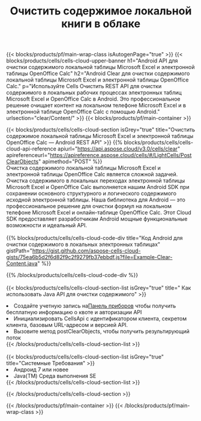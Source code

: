 ﻿---
title:  Очистить содержимое локальной книги в облаке
description:  Облачные API и SDK для очистки содержимого на Microsoft Excel и OpenOffice Calc. Очистить содержимое локальных электронных таблиц с помощью облака Cells API. SDK поддерживает различные языки разработки. Среди них Android, C#, Go, Java, NodeJS, Perl, PHP, Python, Ruby и swift.
url: /ru/android/clear/content/
---
{{< blocks/products/pf/main-wrap-class isAutogenPage="true" >}}
{{< blocks/products/cells/cells-cloud-upper-banner h1="Android API для очистки содержимого локальной таблицы Microsoft Excel и электронной таблицы OpenOffice Calc" h2="Android Clear для очистки содержимого локальной таблицы Microsoft Excel и электронной таблицы OpenOffice Calc." p="Используйте Cells Очистить REST API для очистки содержимого в локальных рабочих процессах электронных таблиц Microsoft Excel и OpenOffice Calc в Android. Это профессиональное решение очищает контент на локальном телефоне Microsoft Excel и в электронной таблице OpenOffice Calc с помощью Android." urlsection="clear/Content/" >}}
{{< blocks/products/pf/main-container >}}

{{< blocks/products/cells/cells-cloud-section isGrey="true" title="Очистить содержимое локальной таблицы Microsoft Excel и электронной таблицы OpenOffice Calc — Android REST API" >}}
{{% blocks/products/cells/cells-cloud-api-reference apiurl="https://api.aspose.cloud/v3.0/cells/clear" apireferenceurl="https://apireference.aspose.cloud/cells/#/LightCells/PostClearObjects" apimethod="POST" %}}
<br/>
Очистка содержимого локальной таблицы Microsoft Excel и электронной таблицы OpenOffice Calc является сложной задачей. Очистка содержимого в локальных переходах электронной таблицы Microsoft Excel и OpenOffice Calc выполняется нашим Android SDK при сохранении основного структурного и логического содержимого исходной электронной таблицы. Наша библиотека для Android — это профессиональное решение для очистки формул на локальном телефоне Microsoft Excel и онлайн-таблице OpenOffice Calc. Этот Cloud SDK предоставляет разработчикам Android мощные функциональные возможности и идеальный API.
<br/>
<br/>
{{% blocks/products/cells/cells-cloud-code-div title="Код Android для очистки содержимого в локальных электронных таблицах" gistPath="https://gist.github.com/aspose-cells-cloud-gists/75ea6b5d2f6d82f9c2f9279fb37ebbdf.js?file=Example-Clear-Content.java" %}}
  
{{% /blocks/products/cells/cells-cloud-code-div %}}
<br/>
<br/>
{{< blocks/products/cells/cells-cloud-section-list isGrey="true" title=" Как использовать Java API для очистки содержимого" >}}
<li> Создайте учетную запись на<a href="https://dashboard.aspose.cloud/">Панель приборов</a> чтобы получить бесплатную информацию о квоте и авторизации API</li>
<li>Инициализировать CellsApi с идентификатором клиента, секретом клиента, базовым URL-адресом и версией API.</li>
<li>Вызовите метод postClearObjects, чтобы получить результирующий поток</li>
{{< /blocks/products/cells/cells-cloud-section-list >}}
<br/>
<br/>
{{< blocks/products/cells/cells-cloud-section-list isGrey="true" title="Системные Требования" >}}
<li>Андроид 7 или новее</li>
<li>Java(TM) Среда выполнения SE</li>
{{< /blocks/products/cells/cells-cloud-section-list >}}

{{< /blocks/products/cells/cells-cloud-section >}}

{{< /blocks/products/pf/main-container >}}
{{< /blocks/products/pf/main-wrap-class >}}
